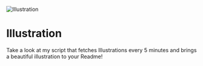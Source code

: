 ![Illustration](https://i.redd.it/nygn8edto3qb1.jpg?width=100&height=100)

# Illustration
Take a look at my script that fetches Illustrations every 5 minutes and brings a beautiful illustration to your Readme!